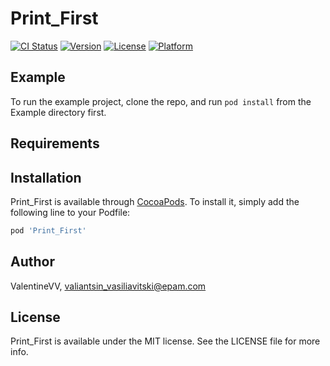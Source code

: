 # Print_First

[![CI Status](https://img.shields.io/travis/ValentineVV/Print_First.svg?style=flat)](https://travis-ci.org/ValentineVV/Print_First)
[![Version](https://img.shields.io/cocoapods/v/Print_First.svg?style=flat)](https://cocoapods.org/pods/Print_First)
[![License](https://img.shields.io/cocoapods/l/Print_First.svg?style=flat)](https://cocoapods.org/pods/Print_First)
[![Platform](https://img.shields.io/cocoapods/p/Print_First.svg?style=flat)](https://cocoapods.org/pods/Print_First)

## Example

To run the example project, clone the repo, and run `pod install` from the Example directory first.

## Requirements

## Installation

Print_First is available through [CocoaPods](https://cocoapods.org). To install
it, simply add the following line to your Podfile:

```ruby
pod 'Print_First'
```

## Author

ValentineVV, valiantsin_vasiliavitski@epam.com

## License

Print_First is available under the MIT license. See the LICENSE file for more info.
